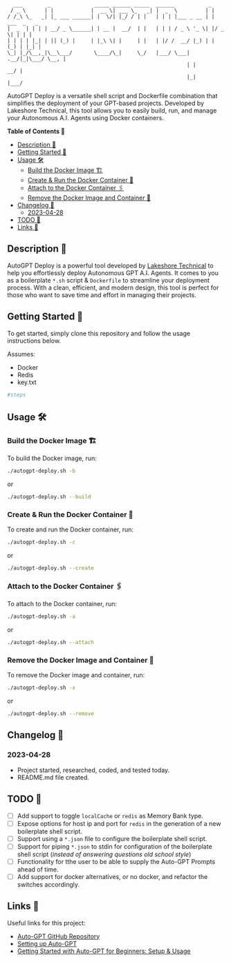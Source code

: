 ```
  ___        _              _____ ______ _____  ______           _             
 / _ \      | |            |  __ \| ___ \_   _| |  _  \         | |            
/ /_\ \_   _| |_ ___ ______| |  \/| |_/ / | |   | | | |___ _ __ | | ___  _   _ 
|  _  | | | | __/ _ \______| | __ |  __/  | |   | | | / _ \ '_ \| |/ _ \| | | |
| | | | |_| | || (_) |     | |_\ \| |     | |   | |/ /  __/ |_) | | (_) | |_| |
\_| |_/\__,_|\__\___/       \____/\_|     \_/   |___/ \___| .__/|_|\___/ \__, |
                                                          | |             __/ |
                                                          |_|            |___/ 
```
AutoGPT Deploy is a versatile shell script and Dockerfile combination that simplifies the deployment of your GPT-based projects. Developed by Lakeshore Technical, this tool allows you to easily build, run, and manage your Autonomous A.I. Agents using Docker containers.

**Table of Contents 📑**
- [Description 📖](#description-)
- [Getting Started 🚀](#getting-started-)
- [Usage 🛠️](#usage-️)
  - [Build the Docker Image 🏗️](#build-the-docker-image-️)
  - [Create \& Run the Docker Container 🏃](#create--run-the-docker-container-)
  - [Attach to the Docker Container 🖇️](#attach-to-the-docker-container-️)
  - [Remove the Docker Image and Container 🧹](#remove-the-docker-image-and-container-)
- [Changelog 📜](#changelog-)
  - [2023-04-28](#2023-04-28)
- [TODO 📝](#todo-)
- [Links 🔗](#links-)

## Description 📖

AutoGPT Deploy is a powerful tool developed by [Lakeshore Technical](https://www.lakeshoretechnical.com) to help you effortlessly deploy Autonomous GPT A.I. Agents. It comes to you as a boilerplate `*.sh` script & `Dockerfile` to streamline your deployment process. With a clean, efficient, and modern design, this tool is perfect for those who want to save time and effort in managing their projects.

## Getting Started 🚀

To get started, simply clone this repository and follow the usage instructions below.

Assumes:
- Docker
- Redis
- key.txt

```bash
#steps
```

## Usage 🛠️

### Build the Docker Image 🏗️

To build the Docker image, run:

```bash
./autogpt-deploy.sh -b
```
or

```bash
./autogpt-deploy.sh --build
```

### Create & Run the Docker Container 🏃

To create and run the Docker container, run:

```bash
./autogpt-deploy.sh -c
```

or

```bash
./autogpt-deploy.sh --create
```

### Attach to the Docker Container 🖇️

To attach to the Docker container, run:

```bash
./autogpt-deploy.sh -a
```
or

```bash
./autogpt-deploy.sh --attach
```

### Remove the Docker Image and Container 🧹

To remove the Docker image and container, run:

```bash
./autogpt-deploy.sh -x
```
or

```bash
./autogpt-deploy.sh --remove
```

## Changelog 📜

### 2023-04-28

- Project started, researched, coded, and tested today.
- README.md file created.

## TODO 📝

- [ ] Add support to toggle `localCache` or `redis` as Memory Bank type.
- [ ] Expose options for host ip and port for `redis` in the generation of a new boilerplate shell script.
- [ ] Support using a `*.json` file to configure the boilerplate shell script.
- [ ] Support for piping `*.json` to stdin for configuration of the boilerplate shell script (*instead of answering questions old school style*)
- [ ] Functionality for tthe user to be able to supply the Auto-GPT Prompts ahead of time.
- [ ] Add support for docker alternatives, or no docker, and refactor the switches accordingly.

## Links 🔗

Useful links for this project:

- [Auto-GPT GitHub Repository](https://github.com/Significant-Gravitas/Auto-GPT)
- [Setting up Auto-GPT](https://significant-gravitas.github.io/Auto-GPT/setup/)
- [Getting Started with Auto-GPT for Beginners: Setup & Usage](https://bytexd.com/getting-started-with-auto-gpt-for-beginners-setup-usage/)